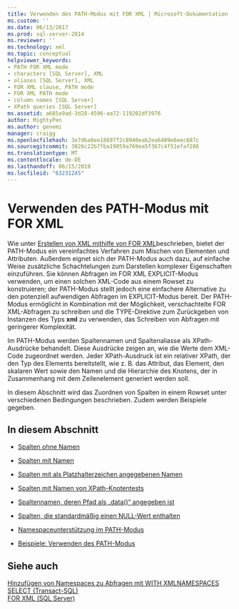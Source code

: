 ```yaml
---
title: Verwenden des PATH-Modus mit FOR XML | Microsoft-Dokumentation
ms.custom: ''
ms.date: 06/13/2017
ms.prod: sql-server-2014
ms.reviewer: ''
ms.technology: xml
ms.topic: conceptual
helpviewer_keywords:
- PATH FOR XML mode
- characters [SQL Server], XML
- aliases [SQL Server], XML
- FOR XML clause, PATH mode
- FOR XML PATH mode
- column names [SQL Server]
- XPath queries [SQL Server]
ms.assetid: a685a9ad-3d28-4596-aa72-119202df3976
author: MightyPen
ms.author: genemi
manager: craigg
ms.openlocfilehash: 3e7dba8ee18697f2c8940eab2ea6489e6eec687c
ms.sourcegitcommit: 3026c22b7fba19059a769ea5f367c4f51efaf286
ms.translationtype: MT
ms.contentlocale: de-DE
ms.lasthandoff: 06/15/2019
ms.locfileid: "63231245"
---
```

# <a name="use-path-mode-with-for-xml"></a>Verwenden des PATH-Modus mit FOR XML
  Wie unter [Erstellen von XML mithilfe von FOR XML](for-xml-sql-server.md)beschrieben, bietet der PATH-Modus ein vereinfachtes Verfahren zum Mischen von Elementen und Attributen. Außerdem eignet sich der PATH-Modus auch dazu, auf einfache Weise zusätzliche Schachtelungen zum Darstellen komplexer Eigenschaften einzuführen. Sie können Abfragen im FOR XML EXPLICIT-Modus verwenden, um einen solchen XML-Code aus einem Rowset zu konstruieren; der PATH-Modus stellt jedoch eine einfachere Alternative zu den potenziell aufwendigen Abfragen im EXPLICIT-Modus bereit. Der PATH-Modus ermöglicht in Kombination mit der Möglichkeit, verschachtelte FOR XML-Abfragen zu schreiben und die TYPE-Direktive zum Zurückgeben von Instanzen des Typs **xml** zu verwenden, das Schreiben von Abfragen mit geringerer Komplexität.  
  
 Im PATH-Modus werden Spaltennamen und Spaltenaliasse als XPath-Ausdrücke behandelt. Diese Ausdrücke zeigen an, wie die Werte dem XML-Code zugeordnet werden. Jeder XPath-Ausdruck ist ein relativer XPath, der den Typ des Elements bereitstellt, wie z. B. das Attribut, das Element, den skalaren Wert sowie den Namen und die Hierarchie des Knotens, der in Zusammenhang mit dem Zeilenelement generiert werden soll.  
  
 In diesem Abschnitt wird das Zuordnen von Spalten in einem Rowset unter verschiedenen Bedingungen beschrieben. Zudem werden Beispiele gegeben.  
  
## <a name="in-this-section"></a>In diesem Abschnitt  
  
-   [Spalten ohne Namen](columns-without-a-name.md)  
  
-   [Spalten mit Namen](columns-with-a-name.md)  
  
-   [Spalten mit als Platzhalterzeichen angegebenen Namen](columns-with-a-name-specified-as-a-wildcard-character.md)  
  
-   [Spalten mit Namen von XPath-Knotentests](columns-with-the-name-of-an-xpath-node-test.md)  
  
-   [Spaltennamen, deren Pfad als „data&#40;&#41;“ angegeben ist](column-names-with-the-path-specified-as-data.md)  
  
-   [Spalten, die standardmäßig einen NULL-Wert enthalten](columns-that-contain-a-null-value-by-default.md)  
  
-   [Namespaceunterstützung im PATH-Modus](namespace-support-in-path-mode.md)  
  
-   [Beispiele: Verwenden des PATH-Modus](examples-using-path-mode.md)  
  
## <a name="see-also"></a>Siehe auch  
 [Hinzufügen von Namespaces zu Abfragen mit WITH XMLNAMESPACES](add-namespaces-to-queries-with-with-xmlnamespaces.md)   
 [SELECT &#40;Transact-SQL&#41;](/sql/t-sql/queries/select-transact-sql)   
 [FOR XML &#40;SQL Server&#41;](for-xml-sql-server.md)  
  
  
